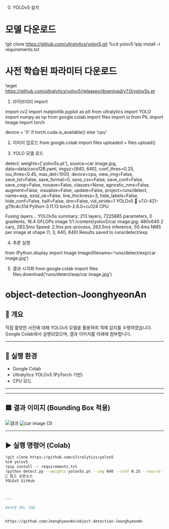  0. YOLOv5 설치
# 모델 다운로드
!git clone https://github.com/ultralytics/yolov5.git
%cd yolov5
!pip install -r requirements.txt

# 사전 학습된 파라미터 다운로드
!wget https://github.com/ultralytics/yolov5/releases/download/v7.0/yolov5s.pt

1. 라이브러리 import

import cv2
import matplotlib.pyplot as plt
from ultralytics import YOLO
import numpy as np
from google.colab import files
import io
from PIL import Image
import torch

device = '0' if torch.cuda.is_available() else 'cpu'

2. 이미지 업로드
from google.colab import files
uploaded = files.upload()

3. YOLO 모델 로드

detect: weights=['yolov5s.pt'], source=car image.jpg, data=data/coco128.yaml, imgsz=[640, 640], conf_thres=0.25, iou_thres=0.45, max_det=1000, device=cpu, view_img=False, save_txt=False, save_format=0, save_csv=False, save_conf=False, save_crop=False, nosave=False, classes=None, agnostic_nms=False, augment=False, visualize=False, update=False, project=runs/detect, name=exp, exist_ok=False, line_thickness=3, hide_labels=False, hide_conf=False, half=False, dnn=False, vid_stride=1
YOLOv5 🚀 v7.0-421-g79c4c31d Python-3.11.13 torch-2.6.0+cu124 CPU

Fusing layers... 
YOLOv5s summary: 213 layers, 7225885 parameters, 0 gradients, 16.4 GFLOPs
image 1/1 /content/yolov5/car image.jpg: 480x640 2 cars, 263.5ms
Speed: 2.1ms pre-process, 263.5ms inference, 50.4ms NMS per image at shape (1, 3, 640, 640)
Results saved to runs/detect/exp

4. 추론 실행

from IPython.display import Image
Image(filename='runs/detect/exp/car image.jpg')

5. 결과 시각화
from google.colab import files
files.download('runs/detect/exp/car image.jpg')


# object-detection-JoonghyeonAn
## 📸 개요
직접 촬영한 사진에 대해 YOLOv5 모델을 활용하여 객체 감지를 수행하였습니다.  
Google Colab에서 실행되었으며, 결과 이미지를 아래에 첨부합니다.

---

## 🔧 실행 환경
- Google Colab
- Ultralytics YOLOv5 (PyTorch 기반)
- CPU 모드

---


---

## 🟦 결과 이미지 (Bounding Box 적용)

![결과](result_car_image.jpg)
![car image (3)](https://github.com/user-attachments/assets/5c7acc69-6a04-4478-9be6-7db6007a804f)


---

## ▶️ 실행 명령어 (Colab)

```bash
!git clone https://github.com/ultralytics/yolov5
%cd yolov5
!pip install -r requirements.txt
!python detect.py --weights yolov5s.pt --img 640 --conf 0.25 --source "car image.jpg" --device cpu
🔗 참고 오픈소스
YOLOv5 GitHub



---

##최종 URL 제출


https://github.com/JoonghyeonAn/object-detection-JoonghyeonAn










